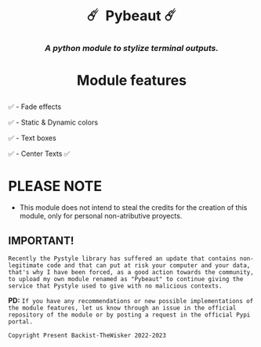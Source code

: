 # <p align="center">☄️ &nbsp;Pybeaut  ☄️</p>
### <p align="center">_A python module to stylize terminal outputs._</p>


# <p align="center">Module features</p>

✅ -  Fade effects 

✅ -  Static & Dynamic colors

✅ -  Text boxes

✅ -  Center Texts
✅

# PLEASE NOTE
- This module does not intend to steal the credits for the creation of this module, only for personal non-atributive proyects.

## IMPORTANT!
```Recently the Pystyle library has suffered an update that contains non-legitimate code and that can put at risk your computer and your data, that's why I have been forced, as a good action towards the community, to upload my own module renamed as "Pybeaut" to continue giving the service that Pystyle used to give with no malicious contexts.```

**PD:** ``If you have any recommendations or new possible implementations of the module features, let us know through an issue in the official repository of the module or by posting a request in the official Pypi portal.``

``Copyright Present Backist-TheWisker 2022-2023``

